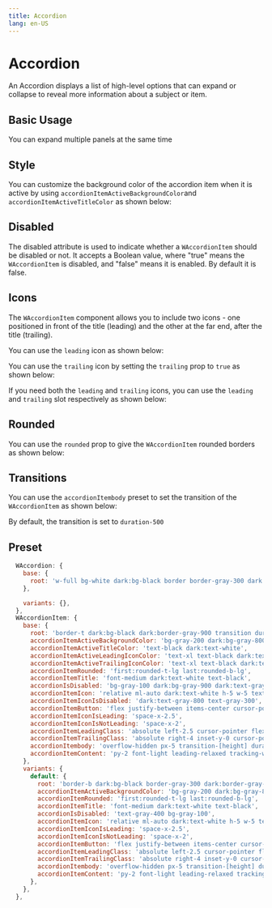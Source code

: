 ```yaml
---
title: Accordion
lang: en-US
---
```

# Accordion

An Accordion displays a list of high-level options that can expand or collapse to reveal more information about a subject or item.

## Basic Usage

You can expand multiple panels at the same time

<demo src="../../components/Accordion/accordionBasic.vue" />

## Style

You can customize the background color of the accordion item when it is active by using `accordionItemActiveBackgroundColor`and `accordionItemActiveTitleColor` as shown below:

<demo src="../../components/Accordion/accordionActiveBackgroundColor.vue" />


## Disabled 

The disabled attribute is used to indicate whether a `WAccordionItem` should be disabled or not. It accepts a Boolean value, where "true" means the `WAccordionItem` is disabled, and "false" means it is enabled. By default it is false.

<demo src='../../components/Accordion/accordionDisabled.vue' />


## Icons

The `WAccordionItem` component allows you to include two icons - one positioned in front of the title (leading) and the other at the far end, after the title (trailing).

You can use the `leading` icon as shown below:

<demo src='../../components/Accordion/accordionIconLeading.vue' />

You can use the `trailing` icon by setting the `trailing` prop to `true` as shown below:

<demo src='../../components/Accordion/accordionIconTrailing.vue' />

If you need both the `leading` and `trailing` icons, you can use the `leading` and `trailing` slot respectively as shown below:

<demo src="../../components/Accordion/accordionIconSlot.vue" />


## Rounded

You can use the `rounded` prop to give the `WAccordionItem` rounded borders as shown below:

<demo src="../../components/Accordion/accordionRounded.vue" />

## Transitions

You can use the `accordionItembody` preset to set the transition of the `WAccordionItem` as shown below:

<demo src="../../components/Accordion/accordionTransitions.vue" />

By default, the transition is set to `duration-500`

## Preset

```js
  WAccordion: {
    base: {
      root: 'w-full bg-white dark:bg-black border border-gray-300 dark:border-gray-900 flex flex-col',
    },

    variants: {},
  },
  WAccordionItem: {
    base: {
      root: 'border-t dark:bg-black dark:border-gray-900 transition duration-500 hover:bg-gray-100 dark:hover:bg-gray-900',
      accordionItemActiveBackgroundColor: 'bg-gray-200 dark:bg-gray-800',
      accordionItemActiveTitleColor: 'text-black dark:text-white',
      accordionItemActiveLeadingIconColor: 'text-xl text-black dark:text-white',
      accordionItemActiveTrailingIconColor: 'text-xl text-black dark:text-white',
      accordionItemRounded: 'first:rounded-t-lg last:rounded-b-lg',
      accordionItemTitle: 'font-medium dark:text-white text-black',
      accordionIsDisabled: 'bg-gray-100 dark:bg-gray-900 dark:text-gray-700',
      accordionItemIcon: 'relative ml-auto dark:text-white h-5 w-5 text-black transition-transform duration-500 md:h-6 md:w-6',
      accordionItemIconIsDisabled: 'dark:text-gray-800 text-gray-300',
      accordionItemButton: 'flex justify-between items-center cursor-pointer p-2',
      accordionItemIconIsLeading: 'space-x-2.5',
      accordionItemIconIsNotLeading: 'space-x-2',
      accordionItemLeadingClass: 'absolute left-2.5 cursor-pointer flex items-center overflow-hidden',
      accordionItemTrailingClass: 'absolute right-4 inset-y-0 cursor-pointer flex items-center overflow-hidden',
      accordionItembody: 'overflow-hidden px-5 transition-[height] duration-500 text-black will-change-[height] md:px-6',
      accordionItemContent: 'py-2 font-light leading-relaxed tracking-wide text-black dark:text-white',
    },
    variants: {
      default: {
        root: 'border-b dark:bg-black border-gray-300 dark:border-gray-900 transition duration-500 hover:bg-gray-100 dark:hover:bg-gray-900',
        accordionItemActiveBackgroundColor: 'bg-gray-200 dark:bg-gray-800',
        accordionItemRounded: 'first:rounded-t-lg last:rounded-b-lg',
        accordionItemTitle: 'font-medium dark:text-white text-black',
        accordionIsDisabled: 'text-gray-400 bg-gray-100',
        accordionItemIcon: 'relative ml-auto dark:text-white h-5 w-5 text-black transition-transform duration-500 md:h-6 md:w-6',
        accordionItemIconIsLeading: 'space-x-2.5',
        accordionItemIconIsNotLeading: 'space-x-2',
        accordionItemButton: 'flex justify-between items-center cursor-pointer p-2',
        accordionItemLeadingClass: 'absolute left-2.5 cursor-pointer flex items-center overflow-hidden',
        accordionItemTrailingClass: 'absolute right-4 inset-y-0 cursor-pointer flex items-center overflow-hidden',
        accordionItembody: 'overflow-hidden px-5 transition-[height] duration-500 text-black will-change-[height] md:px-6',
        accordionItemContent: 'py-2 font-light leading-relaxed tracking-wide text-black dark:text-white',
      },
    },
  },

```

